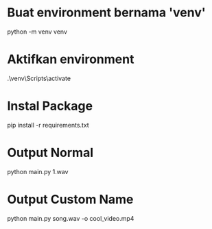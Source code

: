 # Buat environment bernama 'venv'
python -m venv venv

# Aktifkan environment
.\venv\Scripts\activate

# Instal Package
pip install -r requirements.txt

# Output Normal
python main.py 1.wav

# Output Custom Name
python main.py song.wav -o cool_video.mp4
